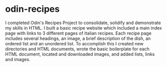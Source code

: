 # odin-recipes
I completed Odin's Recipes Project to consolidate, solidify and demonstrate my skills in HTML. I built a basic recipe website which included a main index page with links to 3 different pages of Italian recipes. Each recipe page includes several headings, an image, a brief description of the dish, an ordered list and an unordered list. To accomplish this I created new directories and HTML documents, wrote the basic boilerplate for each HTML document, located and downloaded images, and added lists, links and images.